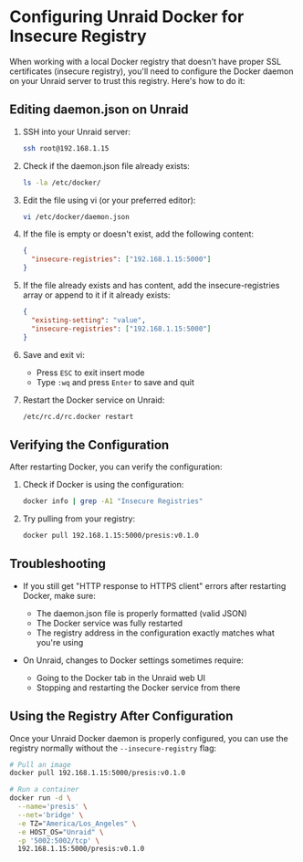 # Configuring Unraid Docker for Insecure Registry

When working with a local Docker registry that doesn't have proper SSL certificates (insecure registry), you'll need to configure the Docker daemon on your Unraid server to trust this registry. Here's how to do it:

## Editing daemon.json on Unraid

1. SSH into your Unraid server:
   ```bash
   ssh root@192.168.1.15
   ```

2. Check if the daemon.json file already exists:
   ```bash
   ls -la /etc/docker/
   ```

3. Edit the file using vi (or your preferred editor):
   ```bash
   vi /etc/docker/daemon.json
   ```

4. If the file is empty or doesn't exist, add the following content:
   ```json
   {
     "insecure-registries": ["192.168.1.15:5000"]
   }
   ```

5. If the file already exists and has content, add the insecure-registries array or append to it if it already exists:
   ```json
   {
     "existing-setting": "value",
     "insecure-registries": ["192.168.1.15:5000"]
   }
   ```

6. Save and exit vi:
   - Press `ESC` to exit insert mode
   - Type `:wq` and press `Enter` to save and quit

7. Restart the Docker service on Unraid:
   ```bash
   /etc/rc.d/rc.docker restart
   ```

## Verifying the Configuration

After restarting Docker, you can verify the configuration:

1. Check if Docker is using the configuration:
   ```bash
   docker info | grep -A1 "Insecure Registries"
   ```

2. Try pulling from your registry:
   ```bash
   docker pull 192.168.1.15:5000/presis:v0.1.0
   ```

## Troubleshooting

- If you still get "HTTP response to HTTPS client" errors after restarting Docker, make sure:
  - The daemon.json file is properly formatted (valid JSON)
  - The Docker service was fully restarted
  - The registry address in the configuration exactly matches what you're using

- On Unraid, changes to Docker settings sometimes require:
  - Going to the Docker tab in the Unraid web UI
  - Stopping and restarting the Docker service from there

## Using the Registry After Configuration

Once your Unraid Docker daemon is properly configured, you can use the registry normally without the `--insecure-registry` flag:

```bash
# Pull an image
docker pull 192.168.1.15:5000/presis:v0.1.0

# Run a container
docker run -d \
  --name='presis' \
  --net='bridge' \
  -e TZ="America/Los_Angeles" \
  -e HOST_OS="Unraid" \
  -p '5002:5002/tcp' \
  192.168.1.15:5000/presis:v0.1.0
